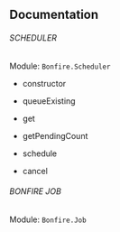 ## Documentation


###### SCHEDULER
Module: `Bonfire.Scheduler`

+ constructor

+ queueExisting

+ get 

+ getPendingCount

+ schedule

+ cancel

###### BONFIRE JOB
Module: `Bonfire.Job`